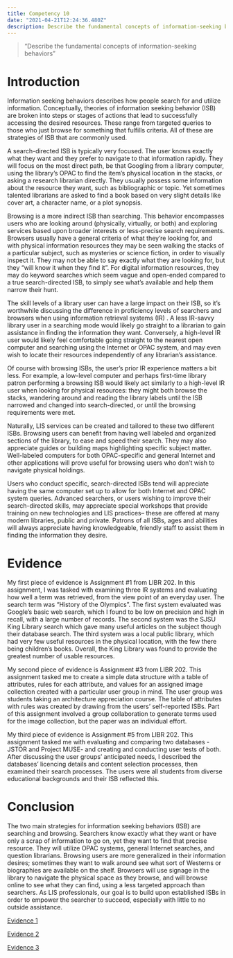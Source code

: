 ```yaml
---
title: Competency 10
date: "2021-04-21T12:24:36.480Z"
description: Describe the fundamental concepts of information-seeking behaviors
---
```


> “Describe the fundamental concepts of information-seeking behaviors”



# Introduction



Information seeking behaviors describes how people search for and utilize information. Conceptually, theories of information seeking behavior (ISB) are broken into steps or stages of actions that lead to successfully accessing the desired resources. These range from targeted queries to those who just browse for something that fulfills criteria. All of these are strategies of ISB that are commonly used.



A search-directed ISB is typically very focused. The user knows exactly what they want and they prefer to navigate to that information rapidly. They will focus on the most direct path, be that Googling from a library computer, using the library’s OPAC to find the item’s physical location in the stacks, or asking a research librarian directly. They usually possess some information about the resource they want, such as bibliographic or topic. Yet sometimes talented librarians are asked to find a book based on very slight details like cover art, a character name, or a plot synopsis.



Browsing is a more indirect ISB than searching. This behavior encompasses users who are looking around (physically, virtually, or both) and exploring services based upon broader interests or less-precise search requirements. Browsers usually have a general criteria of what they’re looking for, and with physical information resources they may be seen walking the stacks of a particular subject, such as mysteries or science fiction, in order to visually inspect it. They may not be able to say exactly what they are looking for, but they “will know it when they find it”. For digital information resources, they may do keyword searches which seem vague and open-ended compared to a true search-directed ISB, to simply see what’s available and help them narrow their hunt.



The skill levels of a library user can have a large impact on their ISB, so it’s worthwhile discussing the difference in proficiency levels of searchers and browsers when using information retrieval systems (IR) . A less IR-savvy library user in a searching mode would likely go straight to a librarian to gain assistance in finding the information they want. Conversely, a high-level IR user would likely feel comfortable going straight to the nearest open computer and searching using the Internet or OPAC system, and may even wish to locate their resources independently of any librarian’s assistance.



Of course with browsing ISBs, the user’s prior IR experience matters a bit less. For example, a low-level computer and perhaps first-time library patron performing a browsing ISB would likely act similarly to a high-level IR user when looking for physical resources: they might both browse the stacks, wandering around and reading the library labels until the ISB narrowed and changed into search-directed, or until the browsing requirements were met.



Naturally, LIS services can be created and tailored to these two different ISBs. Browsing users can benefit from having well labeled and organized sections of the library, to ease and speed their search. They may also appreciate guides or building maps highlighting specific subject matter. Well-labeled computers for both OPAC-specific and general Internet and other applications will prove useful for browsing users who don’t wish to navigate physical holdings.



Users who conduct specific, search-directed ISBs tend will appreciate having the same computer set up to allow for both Internet and OPAC system queries. Advanced searchers, or users wishing to improve their search-directed skills, may appreciate special workshops that provide training on new technologies and LIS practices– these are offered at many modern libraries, public and private. Patrons of all ISBs, ages and abilities will always appreciate having knowledgeable, friendly staff to assist them in finding the information they desire.



# Evidence



My first piece of evidence is Assignment #1 from LIBR 202. In this assignment, I was tasked with examining three IR systems and evaluating how well a term was retrieved, from the view point of an everyday user. The search term was “History of the Olympics”. The first system evaluated was Google’s basic web search, which I found to be low on precision and high in recall, with a large number of records. The second system was the SJSU King Library search which gave many useful articles on the subject though their database search. The third system was a local public library, which had very few useful resources in the physical location, with the few there being children’s books. Overall, the King Library was found to provide the greatest number of usable resources.



My second piece of evidence is Assignment #3 from LIBR 202. This assignment tasked me to create a simple data structure with a table of attributes, rules for each attribute, and values for an assigned image collection created with a particular user group in mind. The user group was students taking an architecture appreciation course. The table of attributes with rules was created by drawing from the users’ self-reported ISBs. Part of this assignment involved a group collaboration to generate terms used for the image collection, but the paper was an individual effort.



My third piece of evidence is Assignment #5 from LIBR 202. This assignment tasked me with evaluating and comparing two databases -JSTOR and Project MUSE- and creating and conducting user tests of both. After discussing the user groups’ anticipated needs, I described the databases’ licencing details and content selection processes, then examined their search processes. The users were all students from diverse educational backgrounds and their ISB reflected this.



# Conclusion



The two main strategies for information seeking behaviors (ISB) are searching and browsing. Searchers know exactly what they want or have only a scrap of information to go on, yet they want to find that precise resource. They will utilize OPAC systems, general Internet searches, and question librarians. Browsing users are more generalized in their information desires; sometimes they want to walk around see what sort of Westerns or biographies are available on the shelf. Browsers will use signage in the library to navigate the physical space as they browse, and will browse online to see what they can find, using a less targeted approach than searchers. As LIS professionals, our goal is to build upon established ISBs in order to empower the searcher to succeed, especially with little to no outside assistance.


[Evidence 1](202.Assign1.doc.pdf)

[Evidence 2](202.Assign3.doc.pdf)

[Evidence 3](202.Assign5.docx.pdf)

